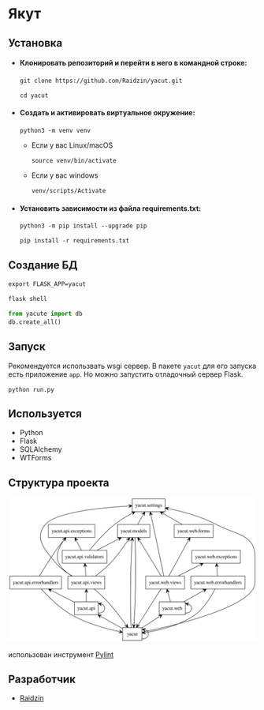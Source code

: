 # Якут


## Установка
- #### Клонировать репозиторий и перейти в него в командной строке:

  ```shell
  git clone https://github.com/Raidzin/yacut.git
  ```

  ```shell
  cd yacut
  ```

- #### Создать и активировать виртуальное окружение:

  ```shell
  python3 -m venv venv
  ```

  - Если у вас Linux/macOS

    ```shell
    source venv/bin/activate
    ```

  * Если у вас windows

    ```commandline
    venv/scripts/Activate
    ```

- #### Установить зависимости из файла requirements.txt:

  ```shell
  python3 -m pip install --upgrade pip
  ```
  
  ```shell
  pip install -r requirements.txt
  ```

## Создание БД
```shell
export FLASK_APP=yacut
```
```shell
flask shell
```
```python
from yacute import db
db.create_all()
```
## Запуск
Рекомендуется использвать wsgi сервер. В пакете `yacut` для его запуска есть приложение `app`. Но можно запустить отладочный сервер Flask.
```shell
python run.py
```

## Используется
- Python
- Flask
- SQLAlchemy
- WTForms

## Структура проекта

![](https://github.com/Raidzin/yacut/blob/master/graphviz.svg?raw=true)

использован инструмент [Pylint](https://pylint.pycqa.org/en/latest/pyreverse.html)

## Разработчик
                            
- [Raidzin](https://github.com/Raidzin "github.com/Raidzin")
